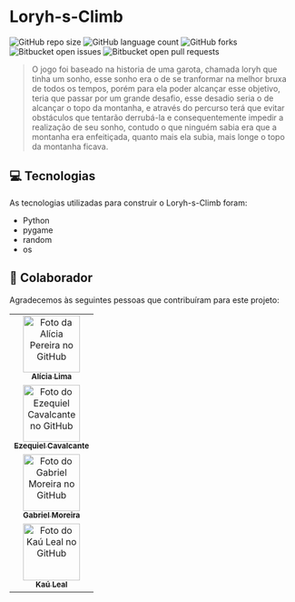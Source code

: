 # Loryh-s-Climb

![GitHub repo size](https://img.shields.io/github/repo-size/KauLeal/Loryh-s-Climb?style=for-the-badge)
![GitHub language count](https://img.shields.io/github/languages/count/KauLeal/Loryh-s-Climb?style=for-the-badge)
![GitHub forks](https://img.shields.io/github/forks/KauLeal/Loryh-s-Climb?style=for-the-badge)
![Bitbucket open issues](https://img.shields.io/bitbucket/issues/KauLeal/Loryh-s-Climb?style=for-the-badge)
![Bitbucket open pull requests](https://img.shields.io/bitbucket/pr-raw/KauLeal/Loryh-s-Climb?style=for-the-badge)

> O jogo foi baseado na historia de uma garota, chamada loryh que tinha um sonho, esse sonho era o de se tranformar na melhor bruxa de todos os tempos, porém para ela poder alcançar esse objetivo, teria que passar por um grande desafio, esse desadio seria o de alcançar o topo da montanha, e através do percurso terá que evitar obstáculos que tentarão derrubá-la e consequentemente impedir a realização de seu sonho, contudo o que ninguém sabia era que a montanha era enfeitiçada, quanto mais ela subia, mais longe o topo da montanha ficava.

## 💻 Tecnologias

As tecnologias utilizadas para construir o Loryh-s-Climb foram:

- Python
- pygame
- random
- os

## 🤝 Colaborador

Agradecemos às seguintes pessoas que contribuíram para este projeto:

<table>
  <tr>
    <td align="center">
      <a href="https://github.com/lycie03">
        <img src="https://github.com/lycie03.png" width="100px;" alt="Foto da Alícia Pereira no GitHub"/><br>
        <sub>
          <b>Alícia Lima</b>
        </sub>
      </a>
    </td>
  </tr>
  <tr>
    <td align="center">
      <a href="https://github.com/EzequielCavalcante">
        <img src="https://github.com/EzequielCavalcante.png" width="100px;" alt="Foto do Ezequiel Cavalcante no GitHub"/><br>
        <sub>
          <b>Ezequiel Cavalcante</b>
        </sub>
      </a>
    </td>
  </tr>
  <tr>
    <td align="center">
      <a href="https://github.com/gabomoreira">
        <img src="https://github.com/gabomoreira.png" width="100px;" alt="Foto do Gabriel Moreira no GitHub"/><br>
        <sub>
          <b>Gabriel Moreira</b>
        </sub>
      </a>
    </td>
  </tr>
  <tr>
    <td align="center">
      <a href="https://github.com/KauLeal">
        <img src="https://github.com/KauLeal.png" width="100px;" alt="Foto do Kaú Leal no GitHub"/><br>
        <sub>
          <b>Kaú Leal</b>
        </sub>
      </a>
    </td>
  </tr>
</table>
